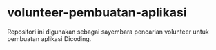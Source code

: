# volunteer-pembuatan-aplikasi
Repositori ini digunakan sebagai sayembara pencarian volunteer untuk pembuatan aplikasi Dicoding.
